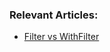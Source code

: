 ### Relevant Articles:

- [Filter vs WithFilter](https://www.baeldung.com/scala/filter-vs-withfilter)
